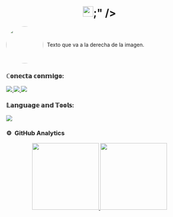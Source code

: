 <div align="center">
<h1 align="center">
    <img src="https://readme-typing-svg.herokuapp.com/?font=Press+Start+2P&size=20&color=E70000&center=true&vCenter=true&width=500&height=70&duration=5000&lines=Hola+,+soy+Miguel+Sanz!;+<img src="https://media.giphy.com/media/hvRJCLFzcasrR4ia7z/giphy.gif" width="28">;" />
</h1>
</div>

<div style="display: flex; align-items: center;">
  <img src="https://github.com/Miguel-Sanz/Miguel-Sanz/blob/main/assets/118904961/5ed7b2e0-3305-4434-bc28-25aa82d4d1f9.jpg" width="100" style="border-radius: 50%;" />
  <p style="margin-left: 10px;">Texto que va a la derecha de la imagen.</p>
</div>



<h3 align="left">ℂ𝕠𝕟𝕖𝕔𝕥𝕒 𝕔𝕠𝕟𝕞𝕚𝕘𝕠:</h3>
<p align="left">
  <a href="enlace_discord">
    <img src="https://skillicons.dev/icons?i=discord" />
  </a>
  <a href="https://www.instagram.com/__ssanzz__/">
    <img src="https://skillicons.dev/icons?i=instagram" />
  </a>
  <a href="https://www.linkedin.com/in/miguel-sanz-56a402273/">
    <img src="https://skillicons.dev/icons?i=linkedin" />
  </a>
</p>



<h3 align="left">𝕃𝕒𝕟𝕘𝕦𝕒𝕘𝕖 𝕒𝕟𝕕 𝕋𝕠𝕠𝕝𝕤:</h3>
<p align="left">
  <a href="https://skillicons.dev">
    <img src="https://skillicons.dev/icons?i=java,php,css,html,js,nodejs,mysql,ps,git,github,docker,eclipse,vscode,au,linux,ai&perline=12" />
  </a>
</p>



### ⚙️ &nbsp;GitHub Analytics

<p align="center">
<a href="https://github.com/Miguel-Sanz">
  <img height="180em" src="https://github-readme-stats-eight-theta.vercel.app/api?username=Miguel-Sanz&show_icons=true&theme=algolia&include_all_commits=true&count_private=true"/>
  <img height="180em" src="https://github-readme-stats-eight-theta.vercel.app/api/top-langs/?username=Miguel-Sanz&layout=compact&langs_count=8&theme=algolia"/>
</a>
</p>
